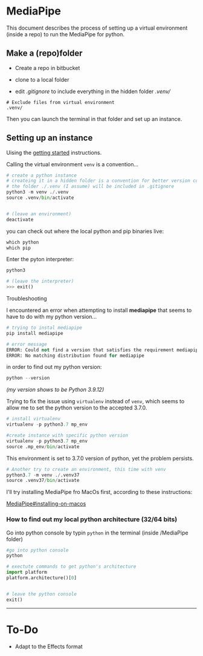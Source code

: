 # MediaPipe

This document describes the process of setting up a virtual environment (inside a repo) to run the MediaPipe for python.

## Make a (repo)folder

- Create a repo in bitbucket

- clone to a local folder

- edit *.gitignore* to include everything in the hidden folder *.venv/*

```
# Exclude files from virtual environment
.venv/
```

Then you can launch the terminal in that folder and set up an instance.

## Setting up an instance

Uising the [getting started](https://google.github.io/mediapipe/getting_started/python) instructions. 

Calling the virtual environment `venv` is a convention...

```python
# create a python instance
# createing it in a hidden folder is a convention for better version control.
# the folder ./.venv (I assume) will be included in .gitignore
python3 -m venv ./.venv
source .venv/bin/activate


# (leave an environment)
deactivate
```

you can check out where the local python and pip binaries live:

```python
which python
which pip
```

Enter the pyton interpreter:

```python
python3

# (leave the interpreter)
>>> exit()
```



Troubleshooting

I encountered an error when attempting to install **mediapipe** that seems to have to do with my python version...

```python
# trying to instal mediapipe
pip install mediapipe

# error message
ERROR: Could not find a version that satisfies the requirement mediapipe (from versions: none)
ERROR: No matching distribution found for mediapipe
```

in order to find out my python version:

```python
python --version
```

*(my version shows to be Python 3.9.12)*

Trying to fix the issue using `virtualenv` instead of `venv`, which seems to allow me to set the python version to the accepted 3.7.0.

```python
# install virtualenv
virtualenv -p python3.7 mp_env

#create instance with specific python version
virtualenv -p python3.7 mp_env
source .mp_env/bin/activate
```

This environment is set to 3.7.0 version of python, yet the problem persists.

```python
# Another try to create an environment, this time with venv
python3.7 -m venv ./.venv37
source .venv37/bin/activate
```

I'll try installing MediaPipe fro MacOs first, according to these instructions:

[MediaPipe#installing-on-macos](https://google.github.io/mediapipe/getting_started/install.html#installing-on-macos)

### How to find out my local python architecture (32/64 bits)

Go into python console by typin `python` in the terminal (inside /MediaPipe folder)

```python
#go into python console
python

# exectute commands to get python's architecture
import platform
platform.architecture()[0]


# leave the python console
exit()
```

____

# To-Do

- Adapt to the Effects format
